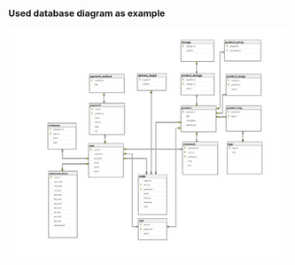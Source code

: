 
### Used database diagram as example
![Diagram](https://github.com/junkofuruto/shopper/blob/4ba9e60a4c9cf724b8ef64f69e54e968d0866012/misc/diagram.png)

